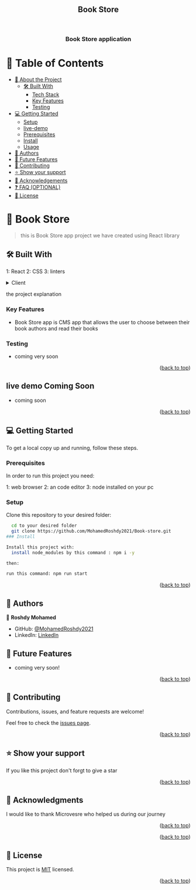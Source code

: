 <a name="readme-top"></a>

<div align="center">
  <h2> Book Store  </h2>
  <br/>

  <h3><b>Book Store application </b></h3>

</div>

<!-- TABLE OF CONTENTS -->

# 📗 Table of Contents

- [📖 About the Project](#about-project)
  - [🛠 Built With](#built-with)
    - [Tech Stack](#tech-stack)
    - [Key Features](#key-features)
    - [Testing](#Testing)
- [💻 Getting Started](#getting-started)
  - [Setup](#setup)
  - [live-demo](#livelink)
  - [Prerequisites](#prerequisites)
  - [Install](#install)
  - [Usage](#usage)
- [👥 Authors](#authors)
- [🔭 Future Features](#future-features)
- [🤝 Contributing](#contributing)
- [⭐️ Show your support](#support)
- [🙏 Acknowledgements](#acknowledgements)
- [❓ FAQ (OPTIONAL)](#faq)
- [📝 License](#license)

<!-- PROJECT DESCRIPTION -->

# 📖 Book Store <a name="about-project"></a>

> this is Book Store app project we have created using  React library

## 🛠 Built With <a name="built-with"></a>

1: React
2: CSS
3: linters

<details>
  <summary>Client</summary>
  <ul>
    <li><a href="https://React.dev/">React</a></li>
  </ul>
</details>
</details>

<!-- Features -->
<p> the project explanation </p> 

### Key Features <a name="key-features"></a>


- Book Store app is  CMS app that allows the user to choose between their book authors and read their books


### Testing <a name="Testing"></a>

- coming very soon 


<p align="right">(<a href="#readme-top">back to top</a>)</p>

<!-- LIVE DEMO -->

## live demo <a name="livelink">Coming Soon</a>

- coming soon

<p align="right">(<a href="#readme-top">back to top</a>)</p>

<!-- GETTING STARTED -->

## 💻 Getting Started <a name="getting-started"></a>

To get a local copy up and running, follow these steps.

### Prerequisites

In order to run this project you need:

1: web browser
2: an code editor
3: node installed on your pc

### Setup

Clone this repository to your desired folder:

```sh
  cd to your desired folder 
  git clone https://github.com/MohamedRoshdy2021/Book-store.git
### Install

Install this project with:
  install node_modules by this command : npm i -y

then:

run this command: npm run start 

```
<p align="right">(<a href="#readme-top">back to top</a>)</p>

<!-- AUTHORS -->

## 👥 Authors <a name="authors"></a>

👤 **Roshdy Mohamed**
- GitHub: [@MohamedRoshdy2021](https://github.com/MohamedRoshdy2021)
- LinkedIn: [LinkedIn](https://www.linkedin.com/in/mohammed-elkhadragy-2b58b6215/)

<!-- FUTURE FEATURES -->

## 🔭 Future Features <a name="future-features"></a>

- coming very soon!

<p align="right">(<a href="#readme-top">back to top</a>)</p>

<!-- CONTRIBUTING -->

## 🤝 Contributing <a name="contributing"></a>

Contributions, issues, and feature requests are welcome!

Feel free to check the [issues page](../../issues/).

<p align="right">(<a href="#readme-top">back to top</a>)</p>

<!-- SUPPORT -->

## ⭐️ Show your support <a name="support"></a>

If you like this project don't forgt to give a star

<p align="right">(<a href="#readme-top">back to top</a>)</p>

<!-- ACKNOWLEDGEMENTS -->

## 🙏 Acknowledgments <a name="acknowledgements"></a>

I would like to thank Microvesre who helped us during our journey

<p align="right">(<a href="#readme-top">back to top</a>)</p>

<!-- FAQ (optional) -->

<p align="right">(<a href="#readme-top">back to top</a>)</p>

<!-- LICENSE -->

## 📝 License <a name="license"></a>

This project is [MIT](./MIT.md) licensed.

<p align="right">(<a href="#readme-top">back to top</a>)</p>
